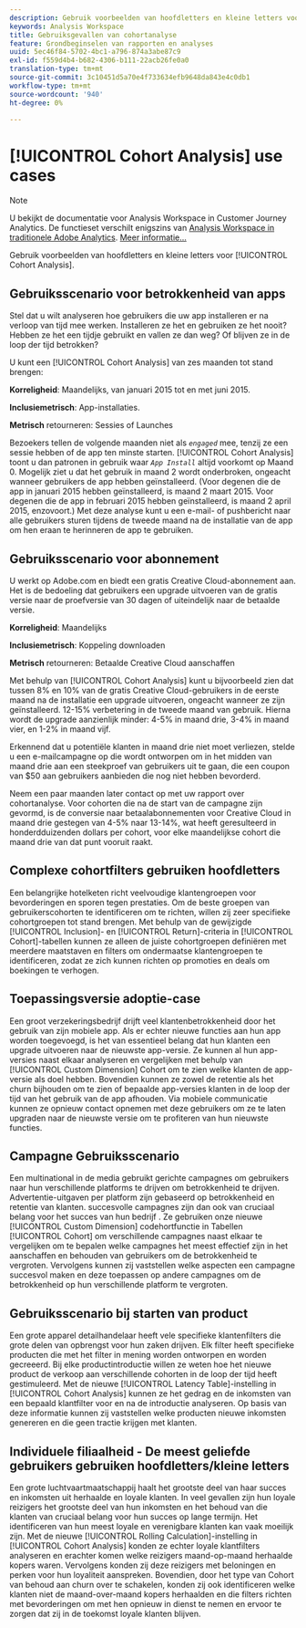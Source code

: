 ```yaml
---
description: Gebruik voorbeelden van hoofdletters en kleine letters voor cohortanalyse.
keywords: Analysis Workspace
title: Gebruiksgevallen van cohortanalyse
feature: Grondbeginselen van rapporten en analyses
uuid: 5ec46f84-5702-4bc1-a796-874a3abe87c9
exl-id: f559d4b4-b682-4306-b111-22acb26fe0a0
translation-type: tm+mt
source-git-commit: 3c10451d5a70e4f733634efb9648da843e4c0db1
workflow-type: tm+mt
source-wordcount: '940'
ht-degree: 0%

---
```


# [!UICONTROL Cohort Analysis] use cases

>[!NOTE]
>
>U bekijkt de documentatie voor Analysis Workspace in Customer Journey Analytics. De functieset verschilt enigszins van [Analysis Workspace in traditionele Adobe Analytics](https://docs.adobe.com/content/help/en/analytics/analyze/analysis-workspace/home.html). [Meer informatie...](/help/getting-started/cja-aa.md)

Gebruik voorbeelden van hoofdletters en kleine letters voor [!UICONTROL Cohort Analysis].

## Gebruiksscenario voor betrokkenheid van apps

Stel dat u wilt analyseren hoe gebruikers die uw app installeren er na verloop van tijd mee werken. Installeren ze het en gebruiken ze het nooit? Hebben ze het een tijdje gebruikt en vallen ze dan weg? Of blijven ze in de loop der tijd betrokken?

U kunt een [!UICONTROL Cohort Analysis] van zes maanden tot stand brengen:

**Korreligheid**: Maandelijks, van januari 2015 tot en met juni 2015.

**Inclusiemetrisch**: App-installaties.

**Metrisch** retourneren: Sessies of Launches

Bezoekers tellen de volgende maanden niet als *`engaged`* mee, tenzij ze een sessie hebben of de app ten minste starten. [!UICONTROL Cohort Analysis] toont u dan patronen in gebruik waar  *`App Install`* altijd voorkomt op Maand 0. Mogelijk ziet u dat het gebruik in maand 2 wordt onderbroken, ongeacht wanneer gebruikers de app hebben geïnstalleerd. (Voor degenen die de app in januari 2015 hebben geïnstalleerd, is maand 2 maart 2015. Voor degenen die de app in februari 2015 hebben geïnstalleerd, is maand 2 april 2015, enzovoort.) Met deze analyse kunt u een e-mail- of pushbericht naar alle gebruikers sturen tijdens de tweede maand na de installatie van de app om hen eraan te herinneren de app te gebruiken.

## Gebruiksscenario voor abonnement

U werkt op Adobe.com en biedt een gratis Creative Cloud-abonnement aan. Het is de bedoeling dat gebruikers een upgrade uitvoeren van de gratis versie naar de proefversie van 30 dagen of uiteindelijk naar de betaalde versie.

**Korreligheid**: Maandelijks

**Inclusiemetrisch**: Koppeling downloaden

**Metrisch** retourneren: Betaalde Creative Cloud aanschaffen

Met behulp van [!UICONTROL Cohort Analysis] kunt u bijvoorbeeld zien dat tussen 8% en 10% van de gratis Creative Cloud-gebruikers in de eerste maand na de installatie een upgrade uitvoeren, ongeacht wanneer ze zijn geïnstalleerd. 12-15% verbetering in de tweede maand van gebruik. Hierna wordt de upgrade aanzienlijk minder: 4-5% in maand drie, 3-4% in maand vier, en 1-2% in maand vijf.

Erkennend dat u potentiële klanten in maand drie niet moet verliezen, stelde u een e-mailcampagne op die wordt ontworpen om in het midden van maand drie aan een steekproef van gebruikers uit te gaan, die een coupon van $50 aan gebruikers aanbieden die nog niet hebben bevorderd.

Neem een paar maanden later contact op met uw rapport over cohortanalyse. Voor cohorten die na de start van de campagne zijn gevormd, is de conversie naar betaalabonnementen voor Creative Cloud in maand drie gestegen van 4-5% naar 13-14%, wat heeft geresulteerd in honderdduizenden dollars per cohort, voor elke maandelijkse cohort die maand drie van dat punt vooruit raakt.

## Complexe cohortfilters gebruiken hoofdletters

Een belangrijke hotelketen richt veelvoudige klantengroepen voor bevorderingen en sporen tegen prestaties. Om de beste groepen van gebruikerscohorten te identificeren om te richten, willen zij zeer specifieke cohortgroepen tot stand brengen. Met behulp van de gewijzigde [!UICONTROL Inclusion]- en [!UICONTROL Return]-criteria in [!UICONTROL Cohort]-tabellen kunnen ze alleen de juiste cohortgroepen definiëren met meerdere maatstaven en filters om ondermaatse klantengroepen te identificeren, zodat ze zich kunnen richten op promoties en deals om boekingen te verhogen.

## Toepassingsversie adoptie-case

Een groot verzekeringsbedrijf drijft veel klantenbetrokkenheid door het gebruik van zijn mobiele app. Als er echter nieuwe functies aan hun app worden toegevoegd, is het van essentieel belang dat hun klanten een upgrade uitvoeren naar de nieuwste app-versie. Ze kunnen al hun app-versies naast elkaar analyseren en vergelijken met behulp van [!UICONTROL Custom Dimension] Cohort om te zien welke klanten de app-versie als doel hebben. Bovendien kunnen ze zowel de retentie als het churn bijhouden om te zien of bepaalde app-versies klanten in de loop der tijd van het gebruik van de app afhouden. Via mobiele communicatie kunnen ze opnieuw contact opnemen met deze gebruikers om ze te laten upgraden naar de nieuwste versie om te profiteren van hun nieuwste functies.

## Campagne Gebruiksscenario

Een multinational in de media gebruikt gerichte campagnes om gebruikers naar hun verschillende platforms te drijven om betrokkenheid te drijven. Advertentie-uitgaven per platform zijn gebaseerd op betrokkenheid en retentie van klanten. succesvolle campagnes zijn dan ook van cruciaal belang voor het succes van hun bedrijf . Ze gebruiken onze nieuwe [!UICONTROL Custom Dimension] codehortfunctie in Tabellen [!UICONTROL Cohort] om verschillende campagnes naast elkaar te vergelijken om te bepalen welke campagnes het meest effectief zijn in het aanschaffen en behouden van gebruikers om de betrokkenheid te vergroten. Vervolgens kunnen zij vaststellen welke aspecten een campagne succesvol maken en deze toepassen op andere campagnes om de betrokkenheid op hun verschillende platform te vergroten.

## Gebruiksscenario bij starten van product

Een grote apparel detailhandelaar heeft vele specifieke klantenfilters die grote delen van opbrengst voor hun zaken drijven. Elk filter heeft specifieke producten die met het filter in mening worden ontworpen en worden gecreeerd. Bij elke productintroductie willen ze weten hoe het nieuwe product de verkoop aan verschillende cohorten in de loop der tijd heeft gestimuleerd. Met de nieuwe [!UICONTROL Latency Table]-instelling in [!UICONTROL Cohort Analysis] kunnen ze het gedrag en de inkomsten van een bepaald klantfilter voor en na de introductie analyseren. Op basis van deze informatie kunnen zij vaststellen welke producten nieuwe inkomsten genereren en die geen tractie krijgen met klanten.

## Individuele filiaalheid - De meest geliefde gebruikers gebruiken hoofdletters/kleine letters

Een grote luchtvaartmaatschappij haalt het grootste deel van haar succes en inkomsten uit herhaalde en loyale klanten. In veel gevallen zijn hun loyale reizigers het grootste deel van hun inkomsten en het behoud van die klanten van cruciaal belang voor hun succes op lange termijn. Het identificeren van hun meest loyale en verenigbare klanten kan vaak moeilijk zijn. Met de nieuwe [!UICONTROL Rolling Calculation]-instelling in [!UICONTROL Cohort Analysis] konden ze echter loyale klantfilters analyseren en erachter komen welke reizigers maand-op-maand herhaalde kopers waren. Vervolgens konden zij deze reizigers met beloningen en perken voor hun loyaliteit aanspreken. Bovendien, door het type van Cohort van behoud aan churn over te schakelen, konden zij ook identificeren welke klanten niet de maand-over-maand kopers herhaalden en die filters richten met bevorderingen om met hen opnieuw in dienst te nemen en ervoor te zorgen dat zij in de toekomst loyale klanten blijven.
